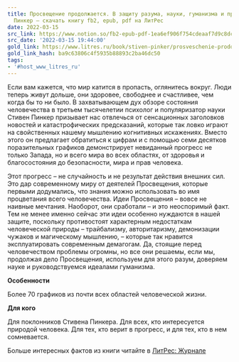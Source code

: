 ```yaml
---
title: Просвещение продолжается. В защиту разума, науки, гуманизма и прогресса, Стивен
  Пинкер – скачать книгу fb2, epub, pdf на ЛитРес
date: 2022-03-15
src_link: https://www.notion.so/fb2-epub-pdf-1ea6ef906f754cdeaaf7d9c8dc8ae0d8
src_date: '2022-03-15 19:44:00'
gold_link: https://www.litres.ru/book/stiven-pinker/prosveschenie-prodolzhaetsya-v-zaschitu-razuma-nauki-gumaniz-66292460/
gold_link_hash: ba9c63806c4f5935b88893c2ba46dc50
tags:
- '#host_www_litres_ru'
---
```


Если вам кажется, что мир катится в пропасть, оглянитесь вокруг. Люди теперь живут дольше, они здоровее, свободнее и счастливее, чем когда бы то ни было. В захватывающем дух обзоре состояния человечества в третьем тысячелетии психолог и популяризатор науки Стивен Пинкер призывает нас отвлечься от сенсационных заголовков новостей и катастрофических предсказаний, которые так ловко играют на свойственных нашему мышлению когнитивных искажениях. Вместо этого он предлагает обратиться к цифрам и с помощью семи десятков поразительных графиков демонстрирует невиданный прогресс не только Запада, но и всего мира во всех областях, от здоровья и благосостояния до безопасности, мира и прав человека.

Этот прогресс – не случайность и не результат действия внешних сил. Это дар современному миру от деятелей Просвещения, которые первыми додумались, что знания можно использовать во имя процветания всего человечества. Идеи Просвещения – вовсе не наивные мечтания. Наоборот, они сработали – и это неоспоримый факт. Тем не менее именно сейчас эти идеи особенно нуждаются в нашей защите, поскольку противостоят характерным недостаткам человеческой природы – трайбализму, авторитаризму, демонизации чужаков и магическому мышлению, – которые так нравится эксплуатировать современным демагогам. Да, стоящие перед человечеством проблемы огромны, но все они решаемы, если мы, продолжая дело Просвещения, используем для этого разум, доверяем науке и руководствуемся идеалами гуманизма.

**Особенности**

Более 70 графиков из почти всех областей человеческой жизни.

**Для кого**

Для поклонников Стивена Пинкера. Для всех, кто интересуется природой человека. Для тех, кто верит в прогресс, и для тех, кто в нем сомневается.

Больше интересных фактов из книги читайте в [ЛитРес: Журнале](https://journal.litres.ru/chetyre-prichiny-pochemu-mir-bolshe-ne-katitsya-v-propast/)